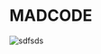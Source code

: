 # MADCODE
![sdfsds](https://user-images.githubusercontent.com/86596641/134815873-1a7e3dea-7da8-47eb-a314-40a0db174595.png)

